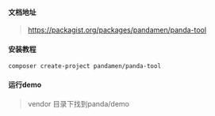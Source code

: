 #### 文档地址
> https://packagist.org/packages/pandamen/panda-tool

#### 安装教程
```
composer create-project pandamen/panda-tool
```

#### 运行demo
> vendor 目录下找到panda/demo

